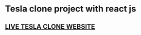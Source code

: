 <h1>Tesla clone project with react js</h1>

<h2><a href="https://tesla-clone-2023.netlify.app/#" target="_blank">LIVE TESLA CLONE WEBSITE</a></h2>
